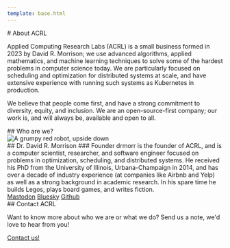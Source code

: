 ```yaml
---
template: base.html
---
```


<div class="about" markdown="1">

<section markdown="1">
# About ACRL

Applied Computing Research Labs (ACRL) is a small business formed in 2023 by David R. Morrison; we use advanced
algorithms, applied mathematics, and machine learning techniques to solve some of the hardest problems in computer
science today.  We are particularly focused on scheduling and optimization for distributed systems at scale, and have
extensive experience with running such systems as Kubernetes in production.

We believe that people come first, and have a strong commitment to diversity, equity, and inclusion.  We are an
open-source-first company; our work is, and will always be, available and open to all.
</section>

<section markdown="1">
## Who are we?

<div class="subsection" markdown="1">
<div class="avatar">
  <img src="/img/people/drmorr.png" alt="A grumpy red robot, upside down">
</div>

<div class="bio" markdown="1">
## Dr. David R. Morrison
### Founder
drmorr is the founder of ACRL, and is a computer scientist, researcher, and software engineer focused on problems in
optimization, scheduling, and distributed systems. He received his PhD from the University of Illinois, Urbana-Champaign
in 2014, and has over a decade of industry experience (at companies like Airbnb and Yelp) as well as a strong background
in academic research.  In his spare time he builds Legos, plays board games, and writes fiction.
<div class="buttons">
  <a class="mastodon icon" href="https://hachyderm.io/@drmorr"><span class="icon-text">Mastodon</a></a>
  <a class="bluesky icon" href="https://bsky.app/profile/drmorr.appliedcomputing.io"><span class="icon-text">Bluesky</span></a>
  <a class="github icon" href="https://github.com/drmorr0"><span class="icon-text">Github</span></a>
</div>
</div>
</section>

<section markdown="1">
## Contact ACRL

Want to know more about who we are or what we do?  Send us a note, we'd love to hear from you!

<div class="buttons center">
<a href="/contact">Contact us!</a>
</div>
</section>

</div>
